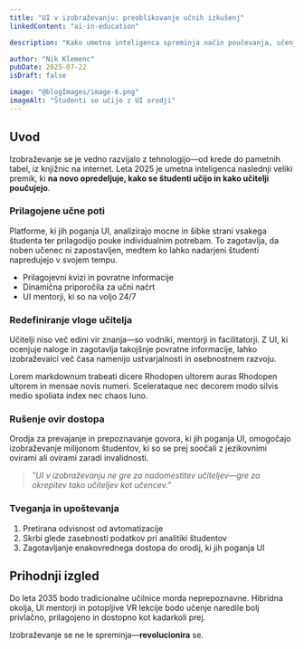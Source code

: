 ```yaml
---
title: "UI v izobraževanju: preoblikovanje učnih izkušenj"
linkedContent: "ai-in-education"

description: "Kako umetna inteligenca spreminja način poučevanja, učenja in vrednotenja znanja v učilnicah in zunaj njih."

author: "Nik Klemenc"
pubDate: 2025-07-22
isDraft: false

image: "@blogImages/image-6.png"
imageAlt: "Študenti se učijo z UI orodji"
---
```


## Uvod

Izobraževanje se je vedno razvijalo z tehnologijo—od krede do pametnih tabel, iz knjižnic na internet. Leta 2025 je umetna inteligenca naslednji veliki premik, ki **na novo opredeljuje, kako se študenti učijo in kako učitelji poučujejo**.

### Prilagojene učne poti

Platforme, ki jih poganja UI, analizirajo mocne in šibke strani vsakega študenta ter prilagodijo pouke individualnim potrebam. To zagotavlja, da noben učenec ni zapostavljen, medtem ko lahko nadarjeni študenti napredujejo v svojem tempu.

-   Prilagojevni kvizi in povratne informacije
-   Dinamična priporočila za učni načrt
-   UI mentorji, ki so na voljo 24/7

### Redefiniranje vloge učitelja

Učitelji niso več edini vir znanja—so vodniki, mentorji in facilitatorji. Z UI, ki ocenjuje naloge in zagotavlja takojšnje povratne informacije, lahko izobraževalci več časa namenijo ustvarjalnosti in osebnostnem razvoju.

Lorem markdownum trabeati dicere Rhodopen ultorem auras Rhodopen ultorem in mensae novis numeri. Scelerataque nec decorem modo silvis medio spoliata index nec chaos Iuno.

### Rušenje ovir dostopa

Orodja za prevajanje in prepoznavanje govora, ki jih poganja UI, omogočajo izobraževanje milijonom študentov, ki so se prej soočali z jezikovnimi ovirami ali ovirami zaradi invalidnosti.

> _"UI v izobraževanju ne gre za nadomestitev učiteljev—gre za okrepitev tako učiteljev kot učencev."_

### Tveganja in upoštevanja

1. Pretirana odvisnost od avtomatizacije
2. Skrbi glede zasebnosti podatkov pri analitiki študentov
3. Zagotavljanje enakovrednega dostopa do orodij, ki jih poganja UI

## Prihodnji izgled

Do leta 2035 bodo tradicionalne učilnice morda neprepoznavne. Hibridna okolja, UI mentorji in potopljive VR lekcije bodo učenje naredile bolj privlačno, prilagojeno in dostopno kot kadarkoli prej.

Izobraževanje se ne le spreminja—**revolucionira** se.
